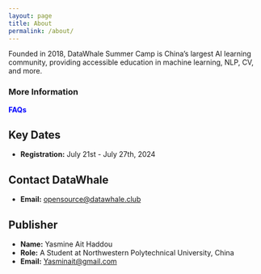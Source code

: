 ```yaml
---
layout: page
title: About
permalink: /about/
---
```

Founded in 2018, DataWhale Summer Camp is China’s largest AI learning community, providing accessible education in machine learning, NLP, CV, and more.



### More Information

   <span style="color:blue">**FAQs**</span>
   

## Key Dates

- **Registration:** July 21st - July 27th, 2024



## Contact DataWhale

- **Email:** [opensource@datawhale.club](mailto:opensource@datawhale.club)




## Publisher

- **Name:** Yasmine Ait Haddou
- **Role:** A Student at Northwestern Polytechnical University, China
- **Email:** [Yasminait@gmail.com](mailto:jessahcollabs1@gmail.com)
